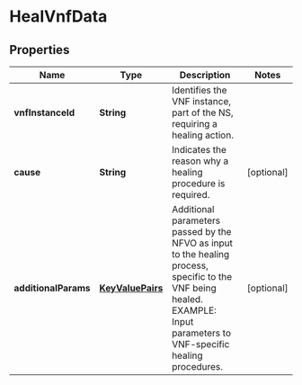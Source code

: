 
# HealVnfData

## Properties
Name | Type | Description | Notes
------------ | ------------- | ------------- | -------------
**vnfInstanceId** | **String** | Identifies the VNF instance, part of the NS, requiring a healing action.  | 
**cause** | **String** | Indicates the reason why a healing procedure is required.  |  [optional]
**additionalParams** | [**KeyValuePairs**](KeyValuePairs.md) | Additional parameters passed by the NFVO as input to the healing process, specific to the VNF being healed. EXAMPLE: Input parameters to VNF-specific healing procedures.  |  [optional]



